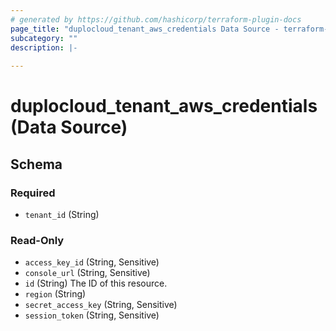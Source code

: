 ```yaml
---
# generated by https://github.com/hashicorp/terraform-plugin-docs
page_title: "duplocloud_tenant_aws_credentials Data Source - terraform-provider-duplocloud"
subcategory: ""
description: |-
  
---
```


# duplocloud_tenant_aws_credentials (Data Source)





<!-- schema generated by tfplugindocs -->
## Schema

### Required

- `tenant_id` (String)

### Read-Only

- `access_key_id` (String, Sensitive)
- `console_url` (String, Sensitive)
- `id` (String) The ID of this resource.
- `region` (String)
- `secret_access_key` (String, Sensitive)
- `session_token` (String, Sensitive)
